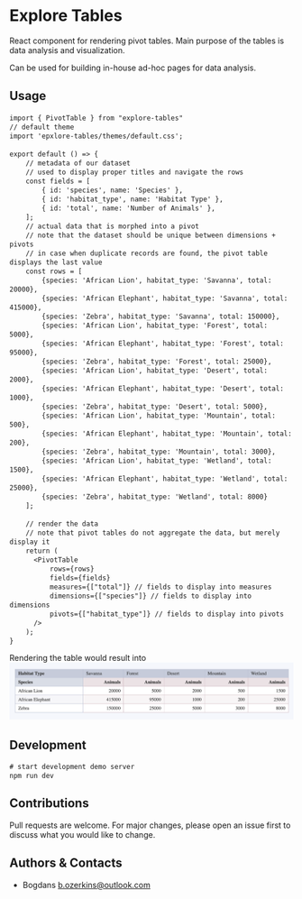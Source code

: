 # Explore Tables

React component for rendering pivot tables. Main purpose of the tables is data analysis and visualization. 

Can be used for building in-house ad-hoc pages for data analysis.

## Usage

```tsx
import { PivotTable } from "explore-tables"
// default theme
import 'epxlore-tables/themes/default.css'; 

export default () => {
    // metadata of our dataset
    // used to display proper titles and navigate the rows
    const fields = [
        { id: 'species', name: 'Species' },
        { id: 'habitat_type', name: 'Habitat Type' },
        { id: 'total', name: 'Number of Animals' },
    ];
    // actual data that is morphed into a pivot
    // note that the dataset should be unique between dimensions + pivots
    // in case when duplicate records are found, the pivot table displays the last value
    const rows = [
        {species: 'African Lion', habitat_type: 'Savanna', total: 20000},
        {species: 'African Elephant', habitat_type: 'Savanna', total: 415000},
        {species: 'Zebra', habitat_type: 'Savanna', total: 150000},
        {species: 'African Lion', habitat_type: 'Forest', total: 5000},
        {species: 'African Elephant', habitat_type: 'Forest', total: 95000},
        {species: 'Zebra', habitat_type: 'Forest', total: 25000},
        {species: 'African Lion', habitat_type: 'Desert', total: 2000},
        {species: 'African Elephant', habitat_type: 'Desert', total: 1000},
        {species: 'Zebra', habitat_type: 'Desert', total: 5000},
        {species: 'African Lion', habitat_type: 'Mountain', total: 500},
        {species: 'African Elephant', habitat_type: 'Mountain', total: 200},
        {species: 'Zebra', habitat_type: 'Mountain', total: 3000},
        {species: 'African Lion', habitat_type: 'Wetland', total: 1500},
        {species: 'African Elephant', habitat_type: 'Wetland', total: 25000},
        {species: 'Zebra', habitat_type: 'Wetland', total: 8000}
    ];

    // render the data
    // note that pivot tables do not aggregate the data, but merely display it
    return (
      <PivotTable
          rows={rows} 
          fields={fields}
          measures={["total"]} // fields to display into measures
          dimensions={["species"]} // fields to display into dimensions
          pivots={["habitat_type"]} // fields to display into pivots
      />
    );
}
```

Rendering the table would result into 
![pivot tables example](example.png "Pivot Table")

## Development

```shell
# start development demo server
npm run dev
```

## Contributions

Pull requests are welcome. For major changes, please open an issue first to discuss what you would like to change.

## Authors & Contacts

* Bogdans <b.ozerkins@outlook.com>
